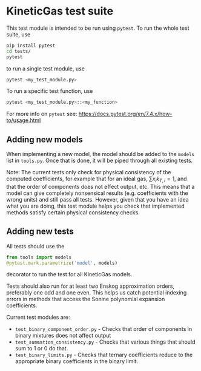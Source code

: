 # KineticGas test suite

This test module is intended to be run using `pytest`. To run the whole test suite, use
```bash
pip install pytest
cd tests/
pytest
```
to run a single test module, use
```bash
pytest <my_test_module.py>
```
To run a specific test function, use
```bash
pytest <my_test_module.py>::<my_function>
```
For more info on `pytest` see: https://docs.pytest.org/en/7.4.x/how-to/usage.html

## Adding new models
When implementing a new model, the model should be added to the `models` list in `tools.py`. Once that is done, it will
be piped through all existing tests.

Note: The current tests only check for physical consistency of the computed coefficients, for example that for an ideal
gas, $\sum x_i k_{T,i} = 1$, and that the order of components does not effect output, etc. This means that a model
can give completely nonsensical results (e.g. coefficients with the wrong units) and still pass all tests. However, 
given that you have an idea what you are doing, this test module helps you check that implemented methods satisfy
certain physical consistency checks.

## Adding new tests

All tests should use the
```python
from tools import models
@pytest.mark.parametrize('model', models)
```
decorator to run the test for all KineticGas models.

Tests should also run for at least two Enskog approximation orders, preferably one odd and one even. This helps us catch
potential indexing errors in methods that access the Sonine polynomial expansion coefficients.

Current test modules are:
* `test_binary_component_order.py` - Checks that order of components in binary mixtures does not affect output
* `test_summation_consistency.py` - Checks that various things that should sum to 1 or 0 do that.
* `test_binary_limits.py` - Checks that ternary coefficients reduce to the appropriate binary coefficients in the binary limit.